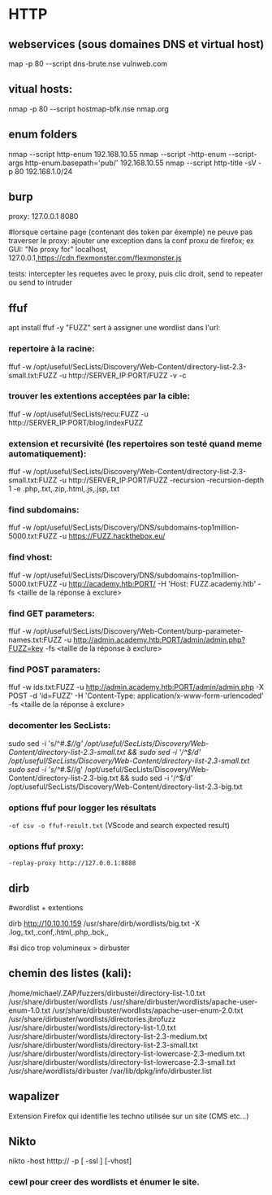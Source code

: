 # HTTP
## webservices (sous domaines DNS et virtual host)

map -p 80 --script dns-brute.nse vulnweb.com 

## vitual hosts:

nmap -p 80 --script hostmap-bfk.nse nmap.org 

## enum folders

nmap --script http-enum 192.168.10.55
nmap --script -http-enum --script-args http-enum.basepath='pub/' 192.168.10.55
nmap --script http-title -sV -p 80 192.168.1.0/24

## burp

proxy:
127.0.0.1 8080

#lorsque certaine page (contenant des token par éxemple) ne peuve pas traverser le proxy:
ajouter une exception dans la conf proxu de firefox;
ex GUI:
"No proxy for"
localhost, 127.0.0.1,https://cdn.flexmonster.com/flexmonster.js

tests: intercepter les requetes avec le proxy, puis clic droit, send to repeater ou send to intruder

## ffuf

apt install ffuf -y
"FUZZ" sert à assigner une wordlist dans l'url:

### repertoire à la racine:

ffuf -w /opt/useful/SecLists/Discovery/Web-Content/directory-list-2.3-small.txt:FUZZ -u http://SERVER_IP:PORT/FUZZ -v -c

### trouver les extentions acceptées par la cible:

ffuf -w /opt/useful/SecLists/recu:FUZZ -u http://SERVER_IP:PORT/blog/indexFUZZ

### extension et recursivité (les repertoires son testé quand meme automatiquement):

ffuf -w /opt/useful/SecLists/Discovery/Web-Content/directory-list-2.3-small.txt:FUZZ -u http://SERVER_IP:PORT/FUZZ -recursion -recursion-depth 1 -e .php,.txt,.zip,.html,.js,.jsp,.txt

### find subdomains:

ffuf -w /opt/useful/SecLists/Discovery/DNS/subdomains-top1million-5000.txt:FUZZ -u https://FUZZ.hackthebox.eu/

### find vhost:

ffuf -w /opt/useful/SecLists/Discovery/DNS/subdomains-top1million-5000.txt:FUZZ -u http://academy.htb:PORT/ -H 'Host: FUZZ.academy.htb' -fs <taille de la réponse à exclure>

### find GET parameters:

ffuf -w /opt/useful/SecLists/Discovery/Web-Content/burp-parameter-names.txt:FUZZ -u http://admin.academy.htb:PORT/admin/admin.php?FUZZ=key -fs <taille de la réponse à exclure>

### find POST paramaters:

ffuf -w ids.txt:FUZZ -u http://admin.academy.htb:PORT/admin/admin.php -X POST -d 'id=FUZZ' -H 'Content-Type: application/x-www-form-urlencoded' -fs <taille de la réponse à exclure>

### decomenter les SecLists:

 sudo sed -i 's/^\#.*$//g' /opt/useful/SecLists/Discovery/Web-Content/directory-list-2.3-small.txt && sudo sed -i '/^$/d' /opt/useful/SecLists/Discovery/Web-Content/directory-list-2.3-small.txt
 sudo sed -i 's/^\#.*$//g' /opt/useful/SecLists/Discovery/Web-Content/directory-list-2.3-big.txt && sudo sed -i '/^$/d' /opt/useful/SecLists/Discovery/Web-Content/directory-list-2.3-big.txt

### options ffuf pour logger les résultats

`-of csv -o ffuf-result.txt`
(VScode and search expected result)

### options ffuf proxy:

`-replay-proxy http://127.0.0.1:8888`

## dirb

#wordlist + extentions

dirb http://10.10.10.159 /usr/share/dirb/wordlists/big.txt -X .log,.txt,.conf,.html,.php,.bck,,

#si dico trop volumineux > dirbuster

## chemin des listes (kali): 

/home/michael/.ZAP/fuzzers/dirbuster/directory-list-1.0.txt
/usr/share/dirbuster/wordlists
/usr/share/dirbuster/wordlists/apache-user-enum-1.0.txt
/usr/share/dirbuster/wordlists/apache-user-enum-2.0.txt
/usr/share/dirbuster/wordlists/directories.jbrofuzz
/usr/share/dirbuster/wordlists/directory-list-1.0.txt
/usr/share/dirbuster/wordlists/directory-list-2.3-medium.txt
/usr/share/dirbuster/wordlists/directory-list-2.3-small.txt
/usr/share/dirbuster/wordlists/directory-list-lowercase-2.3-medium.txt
/usr/share/dirbuster/wordlists/directory-list-lowercase-2.3-small.txt
/usr/share/wordlists/dirbuster
/var/lib/dpkg/info/dirbuster.list

## wapalizer

Extension Firefox qui identifie les techno utilisée sur un site (CMS etc...)

## Nikto

nikto -host htttp://<victim> -p <port> [ -ssl ] [-vhost]

### cewl pour creer des wordlists  et énumer le site.
